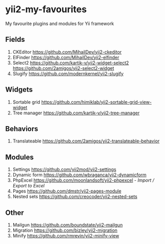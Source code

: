 # yii2-my-favourites
My favourite plugins and modules for Yii framework

## Fields
1. CKEditor https://github.com/MihailDev/yii2-ckeditor
2. ElFinder https://github.com/MihailDev/yii2-elfinder
3. Select2 https://github.com/kartik-v/yii2-widget-select2 https://github.com/2amigos/yii2-select2-widget
4. Slugify https://github.com/modernkernel/yii2-slugify

## Widgets
1. Sortable grid https://github.com/himiklab/yii2-sortable-grid-view-widget
2. Tree manager https://github.com/kartik-v/yii2-tree-manager

## Behaviors
1. Translateable https://github.com/2amigos/yii2-translateable-behavior

## Modules
1. Settings https://github.com/yii2mod/yii2-settings
2. Dynamic form https://github.com/wbraganca/yii2-dynamicform
3. PhpExcel https://github.com/moonlandsoft/yii2-phpexcel - _Import / Export to Excel_
4. Pages https://github.com/dmstr/yii2-pages-module
5. Nested sets https://github.com/creocoder/yii2-nested-sets

## Other
1. Mailgun https://github.com/boundstate/yii2-mailgun
2. Migration https://github.com/bizley/yii2-migration
3. Minify https://github.com/rmrevin/yii2-minify-view